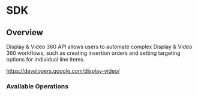 # SDK

## Overview

Display & Video 360 API allows users to automate complex Display & Video 360 workflows, such as creating insertion orders and setting targeting options for individual line items.

<https://developers.google.com/display-video/>
### Available Operations

